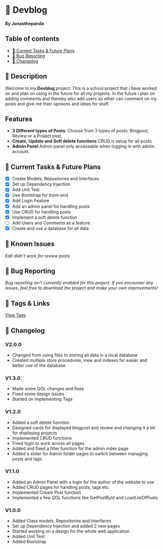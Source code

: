 # 📰 Devblog
**By Jonasthepanda**
 
## Table of contents
- [🔧 Current Tasks & Future Plans](https://github.com/Jonasthepanda67/Devblog?tab=readme-ov-file#-current-tasks--future-plans)
- [🐞 Bug Reporting](https://github.com/Jonasthepanda67/Devblog?tab=readme-ov-file#-bug-reporting)
- [📜 Changelog](https://github.com/Jonasthepanda67/Devblog?tab=readme-ov-file#-changelog)
 
## 📝 Description
Welcome to my **Devblog** project. This is a school project that i have worked on and plan on using in the future for all my projects. In the future i plan on adding comments and thereby also add users so other can comment on my posts and give me their opinions and ideas for stuff.
 
## Features
- **3 Different types of Posts**: Choose from 3 types of posts: Blogpost, Review or a Project post.
- **Create, Update and Soft delete functions** CRUD is setup for all posts.
- **Admin Panel** Admin panel only accessable when logging in with admin account.
 
## 🔧 Current Tasks & Future Plans
- [X] Create Models, Repositories and Interfaces
- [X] Set up Dependency Injection
- [X] Add Unit Test
- [X] Use Bootstrap for front-end
- [X] Add Login Feature
- [X] Add an admin panel for handling posts
- [X] Use CRUD for handling posts
- [X] Implement a soft delete function
- [ ] Add Users and Comments as a feature
- [X] Create and use a database for all data
 
## 🚧 Known Issues
*Edit didn't work for review posts*
 
## 🐞 Bug Reporting
*Bug reporting isn't currently enabled for this project. If you encounter any issues, feel free to download the project and make your own improvements!*   
 
## 🔗 Tags & Links
[View Tags](https://github.com/Jonasthepanda67/Devblog/tags)

## 📜 Changelog

### **V2.0.0**
- Changed from using files to storing all data in a local database
- Created multiple store procedures, view and indexes for easier and better use of the database

### **V1.3.0**
- Made some QOL changes and fixes
- Fixed some design issues
- Started on implementing Tags

### **V1.2.0**
- Added a soft delete function
- Designed cards for displayed blogpost and review and changing it a bit for displaying projects
- Implemented CRUD functions
- Fixed login to work across all pages
- Added and fixed a filter function for the admin index page
- Added a slider for Admin folder pages to switch between managing posts and tags

### **V1.1.0**
- Added an Admin Panel with a login for the author of the website to use
- Added CRUD pages for handling posts, tags etc.
- Implemented Create Post function
- Implemented a few QOL functions like GetPostById and LoadListOfPosts
 
### **V1.0.0**
- Added Class models, Repositories and Interfaces
- Set up Dependency Injection and added 2 new pages
- Started working on a design for the whole web application
- Added Unit Test
- Added Bootstrap
